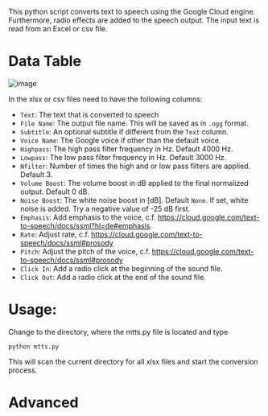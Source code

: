 This python script converts text to speech using the Google Cloud engine. Furthermore, radio effects are added to the speech output.
The input text is read from an Excel or csv file.

# Data Table
![image](https://github.com/funkyfranky/MTTS/assets/28947887/79ca2b46-cd24-493e-84c4-598ef34b3958)

In the xlsx or csv files need to have the following columns:
* `Text`: The text that is converted to speech
* `File Name`: The output file name. This will be saved as in `.ogg` format.
* `Subtitle`: An optional subtitle if different from the `Text` column.
* `Voice Name`: The Google voice if other than the default voice.
* `Highpass`: The high pass filter frequency in Hz. Default 4000 Hz.
* `Lowpass`: The low pass filter frequency in Hz. Default 3000 Hz.
* `Nfilter`: Number of times the high and or low pass filters are applied. Default 3.
* `Volume Boost`: The volume boost in dB applied to the final normalized output. Default 0 dB.
* `Noise Boost`: The white noise boost in [dB]. Default `None`. If set, white noise is added. Try a negative value of -25 dB first.
* `Emphasis`: Add emphasis to the voice, c.f. https://cloud.google.com/text-to-speech/docs/ssml?hl=de#emphasis. 
* `Rate`: Adjust rate, c.f. https://cloud.google.com/text-to-speech/docs/ssml#prosody
* `Pitch`: Adjust the pitch of the voice, c.f. https://cloud.google.com/text-to-speech/docs/ssml#prosody
* `Click In`: Add a radio click at the beginning of the sound file.
* `Click Out`: Add a radio click at the end of the sound file.

# Usage:
Change to the directory, where the mtts.py file is located and type
```
python mtts.py
```
This will scan the current directory for all xlsx files and start the conversion process.

# Advanced 
